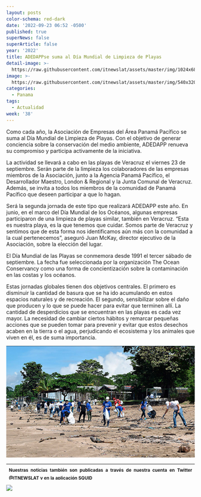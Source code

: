 ```yaml
---
layout: posts
color-schema: red-dark
date: '2022-09-23 06:52 -0500'
published: true
superNews: false
superArticle: false
year: '2022'
title: ADEDAPPse suma al Día Mundial de Limpieza de Playas
detail-image: >-
  https://raw.githubusercontent.com/itnewslat/assets/master/img/1024x680/limpieza-de-playa-g.jpg
image: >-
  https://raw.githubusercontent.com/itnewslat/assets/master/img/540x320/limpieza-de-playa-p.jpg
categories:
  - Panama
tags:
  - Actualidad
week: '38'
---
```

Como cada año, la Asociación de Empresas del Área Panamá Pacífico se suma al Día Mundial de Limpieza de Playas. Con el objetivo de generar conciencia sobre la conservación del medio ambiente, ADEDAPP renueva su compromiso y participa activamente de la iniciativa. 

La actividad se llevará a cabo en las playas de Veracruz el viernes 23 de septiembre. Serán parte de la limpieza los colaboradores de las empresas miembros de la Asociación, junto a la Agencia Panamá Pacífico, el Desarrollador Maestro, London & Regional y la Junta Comunal de Veracruz. Además, se invita a todos los miembros de la comunidad de Panamá Pacífico que deseen participar a que lo hagan. 

Será la segunda jornada de este tipo que realizará ADEDAPP este año. En junio, en el marco del Día Mundial de los Océanos, algunas empresas participaron de una limpieza de playas similar, también en Veracruz. 
“Esta es nuestra playa, es la que tenemos que cuidar. Somos parte de Veracruz y sentimos que de esta forma nos identificamos aún más con la comunidad a la cual pertenecemos”, aseguró Juan McKay, director ejecutivo de la Asociación, sobre la elección del lugar. 

El Día Mundial de las Playas se conmemora desde 1991 el tercer sábado de septiembre. La fecha fue seleccionada por la organización The Ocean Conservancy como una forma de concientización sobre la contaminación en las costas y los océanos.

Estas jornadas globales tienen dos objetivos centrales. El primero es disminuir la cantidad de basura que se ha ido acumulando en estos espacios naturales y de recreación. El segundo, sensibilizar sobre el daño que producen y lo que se puede hacer para evitar que terminen allí.
La cantidad de desperdicios que se encuentran en las playas es cada vez mayor. La necesidad de cambiar ciertos hábitos y remarcar pequeñas acciones que se pueden tomar para prevenir y evitar que estos desechos acaben en la tierra o el agua, perjudicando el ecosistema y los animales que viven en él, es de suma importancia. 

![](https://raw.githubusercontent.com/itnewslat/assets/master/img/540x320/limpieza-de-playa-p.jpg)

<table style="height: 42px;" width="569">
<tbody>
<tr>
<td style="text-align: justify;"><sub><strong>Nuestras noticias también son publicadas a través de nuestra cuenta en Twitter <a href="https://twitter.com/itnewslat?lang=es">@ITNEWSLAT</a> y en la aplicación <a href="https://squidapp.co/en/">SQUID</a></strong></sub></td>
</tr>
</tbody>
</table>

<img src="https://tracker.metricool.com/c3po.jpg?hash=56f88a41e39ab42c063cc51676587a04"/>


